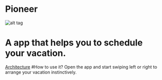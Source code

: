 # Pioneer
![alt tag](https://cloud.githubusercontent.com/assets/17296898/16355636/d1eee11a-3a71-11e6-8ed1-a875c65a88c1.png)
# A app that helps you to schedule your vacation.
[Architecture](./READMORE.md)
#How to use it?
Open the app and start swiping left or right to arrange your vacation instinctively.

